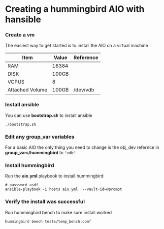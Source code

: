 
# Creating a hummingbird AIO with hansible

###  Create a vm
The easiest way to get started is to install the AIO on a virtual machine

Item | Value | Reference
--- | --- | ---
RAM | 16384 
DISK |   100GB
VCPUS |     8
Attached Volume | 100GB | /dev/vdb


### Install ansible
You can use **bootstrap.sh** to install ansible
```
./bootstrap.sh
```

### Edit any group_var variables
For a basic AIO the only thing you need to change is the obj_dev refernce in **group_vars/hummingbird** to `"vdb"`


### Install hummingbird
Run the **aio.yml** playbook to install hummingbird
```
# password asdf
ansible-playbook -i hosts aio.yml  --vault-id=@prompt
```

### Verify the install was successful 
Run hummingbird bench to make sure install worked
```
hummingbird bench tests/temp_bench.conf
```




